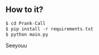 ## How to it?
```php
$ cd Prank-Call
$ pip install -r requirements.txt
$ python main.py
```
Seeyouu
